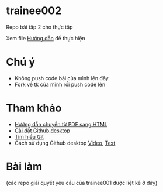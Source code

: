 # trainee002
Repo bài tập 2 cho thực tập

Xem file [Hướng dẫn](https://github.com/colombo-trainee/trainee002/blob/master/requirements/hướng%20dẫn.md) để thực hiện

# Chú ý

+ Không push code bài của mình lên đây
+ Fork về tk của mình rồi push code lên

# Tham khảo

+ [Hướng dẫn chuyển từ PDF sang HTML](https://www.izwebz.com/search/?q=PSD+sang+HTML&cx=014821440840817908112%3Atm2aqsqxgka&cof=FORID%3A10&ie=UTF-8&filter=0&siteurl=)
+ [Cài đặt Github desktop](https://desktop.github.com)
+ [Tìm hiểu Git](https://git-scm.com/book/vi/v1/Bắt-Đầu-Cơ-Bản-về-Git)
+ Cách sử dụng Github desktop [Video](https://www.youtube.com/watch?v=bdqnubR3P1Y), [Text](http://o7planning.org/web/fe/default/vi/document/70398/huong-dan-su-dung-github-voi-github-desktop)

# Bài làm
(các repo giải quyết yêu cầu của trainee001 được liệt kê ở đây)
